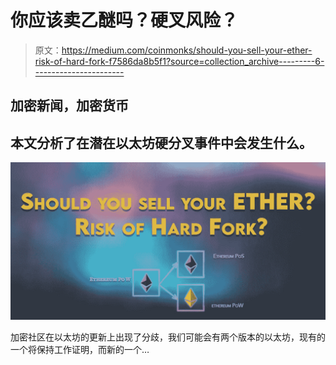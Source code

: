 # 你应该卖乙醚吗？硬叉风险？

> 原文：<https://medium.com/coinmonks/should-you-sell-your-ether-risk-of-hard-fork-f7586da8b5f1?source=collection_archive---------6----------------------->

## 加密新闻，加密货币

## 本文分析了在潜在以太坊硬分叉事件中会发生什么。

![](img/824ca210fa3e1622db0b8efa922cdc01.png)

加密社区在以太坊的更新上出现了分歧，我们可能会有两个版本的以太坊，现有的一个将保持工作证明，而新的一个…